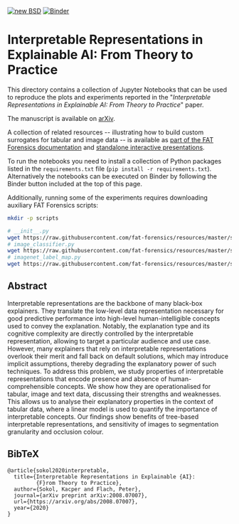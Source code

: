 [![new BSD](https://img.shields.io/github/license/So-Cool/bLIMEy.svg)](https://github.com/So-Cool/bLIMEy/blob/master/LICENCE)
[![Binder](https://mybinder.org/badge_logo.svg)](https://mybinder.org/v2/gh/So-Cool/bLIMEy/master?filepath=DAMI_2023)

# Interpretable Representations in Explainable AI: From Theory to Practice #

This directory contains a collection of Jupyter Notebooks that can be used to
reproduce the plots and experiments reported in the
"*Interpretable Representations in Explainable AI: From Theory to Practice*" paper.

The manuscript is available on [arXiv].

A collection of related resources -- illustrating how to build custom surrogates
for tabular and image data -- is available as
[part of the FAT Forensics documentation][doc] and
[standalone interactive presentations][events].

To run the notebooks you need to install a collection of Python packages listed
in the `requirements.txt` file (`pip install -r requirements.txt`).
Alternatively the notebooks can be executed on Binder by following the Binder
button included at the top of this page.

Additionally, running some of the experiments requires downloading auxiliary
FAT Forensics scripts:

```bash
mkdir -p scripts

# __init__.py
wget https://raw.githubusercontent.com/fat-forensics/resources/master/surrogates_overview/scripts/__init__.py -O scripts/__init__.py
# image_classifier.py
wget https://raw.githubusercontent.com/fat-forensics/resources/master/surrogates_overview/scripts/image_classifier.py -O scripts/image_classifier.py
# imagenet_label_map.py
wget https://raw.githubusercontent.com/fat-forensics/resources/master/surrogates_overview/scripts/imagenet_label_map.py -O scripts/imagenet_label_map.py
```

## Abstract ##

Interpretable representations are the backbone of many black-box explainers.
They translate the low-level data representation necessary for good predictive
performance into high-level human-intelligible concepts used to convey the
explanation.
Notably, the explanation type and its cognitive complexity are directly
controlled by the interpretable representation, allowing to target a particular
audience and use case.
However, many explainers that rely on interpretable representations overlook
their merit and fall back on default solutions, which may introduce implicit
assumptions, thereby degrading the explanatory power of such techniques.
To address this problem, we study properties of interpretable representations
that encode presence and absence of human-comprehensible concepts.
We show how they are operationalised for tabular, image and text data,
discussing their strengths and weaknesses.
This allows us to analyse their explanatory properties in the context of tabular
data, where a linear model is used to quantify the importance of interpretable
concepts.
Our findings show benefits of tree-based interpretable representations, and
sensitivity of images to segmentation granularity and occlusion colour.

## BibTeX ##
```
@article{sokol2020interpretable,
  title={Interpretable Representations in Explainable {AI}:
         {F}rom Theory to Practice},
  author={Sokol, Kacper and Flach, Peter},
  journal={arXiv preprint arXiv:2008.07007},
  url={https://arxiv.org/abs/2008.07007},
  year={2020}
}
```

[arXiv]: https://arxiv.org/abs/2008.07007
[doc]: https://fat-forensics.org/how_to/index.html#transparency-how-to
[events]: https://events.fat-forensics.org
